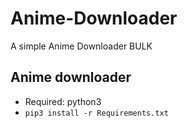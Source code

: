 # Anime-Downloader
A simple Anime Downloader BULK

 ##  Anime downloader
   - Required: python3 
   - `pip3 install -r Requirements.txt`